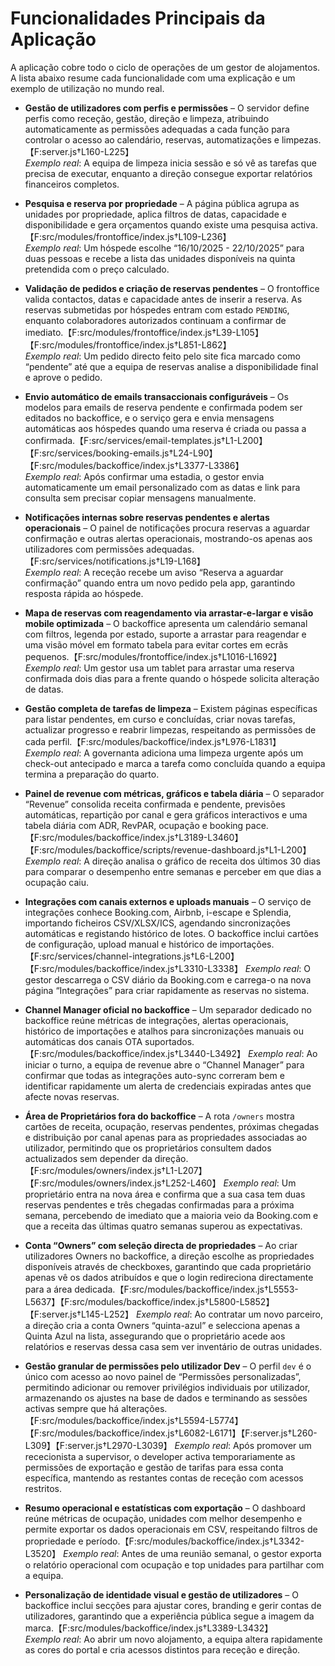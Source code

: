 # Funcionalidades Principais da Aplicação

A aplicação cobre todo o ciclo de operações de um gestor de alojamentos. A lista abaixo resume cada funcionalidade com uma explicação e um exemplo de utilização no mundo real.

- **Gestão de utilizadores com perfis e permissões** – O servidor define perfis como receção, gestão, direção e limpeza, atribuindo automaticamente as permissões adequadas a cada função para controlar o acesso ao calendário, reservas, automatizações e limpezas.【F:server.js†L160-L225】  
  *Exemplo real*: A equipa de limpeza inicia sessão e só vê as tarefas que precisa de executar, enquanto a direção consegue exportar relatórios financeiros completos.

- **Pesquisa e reserva por propriedade** – A página pública agrupa as unidades por propriedade, aplica filtros de datas, capacidade e disponibilidade e gera orçamentos quando existe uma pesquisa activa.【F:src/modules/frontoffice/index.js†L109-L236】  
  *Exemplo real*: Um hóspede escolhe “16/10/2025 - 22/10/2025” para duas pessoas e recebe a lista das unidades disponíveis na quinta pretendida com o preço calculado.

- **Validação de pedidos e criação de reservas pendentes** – O frontoffice valida contactos, datas e capacidade antes de inserir a reserva. As reservas submetidas por hóspedes entram com estado `PENDING`, enquanto colaboradores autorizados continuam a confirmar de imediato.【F:src/modules/frontoffice/index.js†L39-L105】【F:src/modules/frontoffice/index.js†L851-L862】  
  *Exemplo real*: Um pedido directo feito pelo site fica marcado como “pendente” até que a equipa de reservas analise a disponibilidade final e aprove o pedido.

- **Envio automático de emails transaccionais configuráveis** – Os modelos para emails de reserva pendente e confirmada podem ser editados no backoffice, e o serviço gera e envia mensagens automáticas aos hóspedes quando uma reserva é criada ou passa a confirmada.【F:src/services/email-templates.js†L1-L200】【F:src/services/booking-emails.js†L24-L90】【F:src/modules/backoffice/index.js†L3377-L3386】  
  *Exemplo real*: Após confirmar uma estadia, o gestor envia automaticamente um email personalizado com as datas e link para consulta sem precisar copiar mensagens manualmente.

- **Notificações internas sobre reservas pendentes e alertas operacionais** – O painel de notificações procura reservas a aguardar confirmação e outras alertas operacionais, mostrando-os apenas aos utilizadores com permissões adequadas.【F:src/services/notifications.js†L19-L168】  
  *Exemplo real*: A receção recebe um aviso “Reserva a aguardar confirmação” quando entra um novo pedido pela app, garantindo resposta rápida ao hóspede.

- **Mapa de reservas com reagendamento via arrastar-e-largar e visão mobile optimizada** – O backoffice apresenta um calendário semanal com filtros, legenda por estado, suporte a arrastar para reagendar e uma visão móvel em formato tabela para evitar cortes em ecrãs pequenos.【F:src/modules/frontoffice/index.js†L1016-L1692】  
  *Exemplo real*: Um gestor usa um tablet para arrastar uma reserva confirmada dois dias para a frente quando o hóspede solicita alteração de datas.

- **Gestão completa de tarefas de limpeza** – Existem páginas específicas para listar pendentes, em curso e concluídas, criar novas tarefas, actualizar progresso e reabrir limpezas, respeitando as permissões de cada perfil.【F:src/modules/backoffice/index.js†L976-L1831】  
  *Exemplo real*: A governanta adiciona uma limpeza urgente após um check-out antecipado e marca a tarefa como concluída quando a equipa termina a preparação do quarto.

- **Painel de revenue com métricas, gráficos e tabela diária** – O separador “Revenue” consolida receita confirmada e pendente, previsões automáticas, repartição por canal e gera gráficos interactivos e uma tabela diária com ADR, RevPAR, ocupação e booking pace.【F:src/modules/backoffice/index.js†L3189-L3460】【F:src/modules/backoffice/scripts/revenue-dashboard.js†L1-L200】  
  *Exemplo real*: A direção analisa o gráfico de receita dos últimos 30 dias para comparar o desempenho entre semanas e perceber em que dias a ocupação caiu.

- **Integrações com canais externos e uploads manuais** – O serviço de integrações conhece Booking.com, Airbnb, i-escape e Splendia, importando ficheiros CSV/XLSX/ICS, agendando sincronizações automáticas e registando histórico de lotes. O backoffice inclui cartões de configuração, upload manual e histórico de importações.【F:src/services/channel-integrations.js†L6-L200】【F:src/modules/backoffice/index.js†L3310-L3338】
  *Exemplo real*: O gestor descarrega o CSV diário da Booking.com e carrega-o na nova página “Integrações” para criar rapidamente as reservas no sistema.

- **Channel Manager oficial no backoffice** – Um separador dedicado no backoffice reúne métricas de integrações, alertas operacionais, histórico de importações e atalhos para sincronizações manuais ou automáticas dos canais OTA suportados.【F:src/modules/backoffice/index.js†L3440-L3492】
  *Exemplo real*: Ao iniciar o turno, a equipa de revenue abre o “Channel Manager” para confirmar que todas as integrações auto-sync correram bem e identificar rapidamente um alerta de credenciais expiradas antes que afecte novas reservas.

- **Área de Proprietários fora do backoffice** – A rota `/owners` mostra cartões de receita, ocupação, reservas pendentes, próximas chegadas e distribuição por canal apenas para as propriedades associadas ao utilizador, permitindo que os proprietários consultem dados actualizados sem depender da direção.【F:src/modules/owners/index.js†L1-L207】【F:src/modules/owners/index.js†L252-L460】
  *Exemplo real*: Um proprietário entra na nova área e confirma que a sua casa tem duas reservas pendentes e três chegadas confirmadas para a próxima semana, percebendo de imediato que a maioria veio da Booking.com e que a receita das últimas quatro semanas superou as expectativas.

- **Conta “Owners” com seleção directa de propriedades** – Ao criar utilizadores Owners no backoffice, a direção escolhe as propriedades disponíveis através de checkboxes, garantindo que cada proprietário apenas vê os dados atribuídos e que o login redireciona directamente para a área dedicada.【F:src/modules/backoffice/index.js†L5553-L5637】【F:src/modules/backoffice/index.js†L5800-L5852】【F:server.js†L145-L252】
  *Exemplo real*: Ao contratar um novo parceiro, a direção cria a conta Owners “quinta-azul” e selecciona apenas a Quinta Azul na lista, assegurando que o proprietário acede aos relatórios e reservas dessa casa sem ver inventário de outras unidades.

- **Gestão granular de permissões pelo utilizador Dev** – O perfil `dev` é o único com acesso ao novo painel de “Permissões personalizadas”, permitindo adicionar ou remover privilégios individuais por utilizador, armazenando os ajustes na base de dados e terminando as sessões activas sempre que há alterações.【F:src/modules/backoffice/index.js†L5594-L5774】【F:src/modules/backoffice/index.js†L6082-L6171】【F:server.js†L260-L309】【F:server.js†L2970-L3039】
  *Exemplo real*: Após promover um rececionista a supervisor, o developer activa temporariamente as permissões de exportação e gestão de tarifas para essa conta específica, mantendo as restantes contas de receção com acessos restritos.

- **Resumo operacional e estatísticas com exportação** – O dashboard reúne métricas de ocupação, unidades com melhor desempenho e permite exportar os dados operacionais em CSV, respeitando filtros de propriedade e período.【F:src/modules/backoffice/index.js†L3342-L3520】
  *Exemplo real*: Antes de uma reunião semanal, o gestor exporta o relatório operacional com ocupação e top unidades para partilhar com a equipa.

- **Personalização de identidade visual e gestão de utilizadores** – O backoffice inclui secções para ajustar cores, branding e gerir contas de utilizadores, garantindo que a experiência pública segue a imagem da marca.【F:src/modules/backoffice/index.js†L3389-L3432】  
  *Exemplo real*: Ao abrir um novo alojamento, a equipa altera rapidamente as cores do portal e cria acessos distintos para receção e direção.


